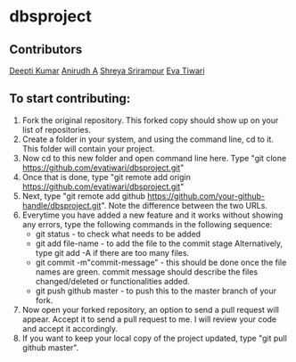 # dbsproject

## Contributors

[Deepti Kumar](https://github.com/0790)
[Anirudh A](https://github.com/Anirudh-A24)
[Shreya Srirampur](https://github.com/schmosby2312)
[Eva Tiwari](https://github.com/evatiwari)
## To start contributing:
1. Fork the original repository. This forked copy should show up on your list of repositories.
2. Create a folder in your system, and using the command line, cd to it. This folder will contain your project.
3. Now cd to this new folder and open command line here. Type "git clone https://github.com/evatiwari/dbsproject.git"
4. Once that is done, type "git remote add origin https://github.com/evatiwari/dbsproject.git"
5. Next, type "git remote add github https://github.com/your-github-handle/dbsproject.git". Note the 
   difference between the two URLs.
6. Everytime you have added a new feature and it works without showing any errors, type the following commands 
   in the following sequence:
   * git status - to check what needs to be added
   * git add file-name - to add the file to the commit stage
     Alternatively, type git add -A if there are too many files.
   * git commit -m"commit-message" - this should be done once the file names are green. commit message
   should describe the files changed/deleted or functionalities added.
   * git push github master - to push this to the master branch of your fork.
7. Now open your forked repository, an option to send a pull request will appear. Accept it to send a pull
   request to me. I will review your code and accept it accordingly.
8. If you want to keep your local copy of the project updated, type "git pull github master".
